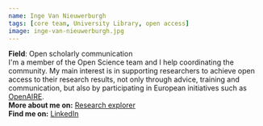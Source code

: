 ```yaml
---
name: Inge Van Nieuwerburgh
tags: [core team, University Library, open access]
image: inge-van-nieuwerburgh.jpg
---
```


**Field**: Open scholarly communication  
I'm a member of the Open Science team and I help coordinating the community. My main interest is in supporting researchers to achieve open access to their research results, not only through advice, training and communication, but also by participating in European initiatives such as ⁠[OpenAIRE](https://www.openaire.eu/).  
**More about me on:** [Research explorer](https://research.ugent.be/web/person/inge-van-nieuwerburgh-0/en)  
**Find me on:** [LinkedIn](https://www.linkedin.com/in/ingevannieuwerburgh/)
